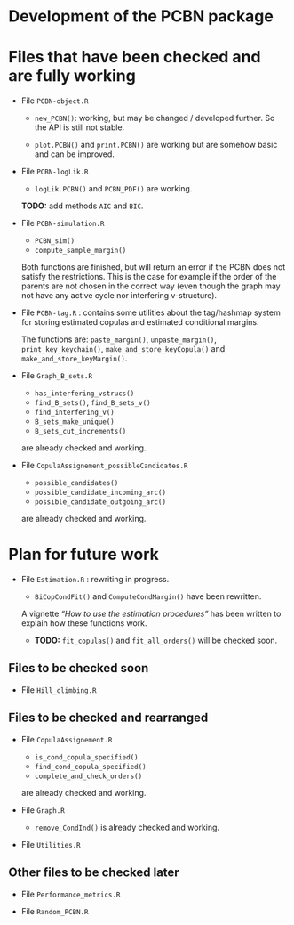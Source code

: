 Development of the PCBN package
================

# Files that have been checked and are fully working

- File `PCBN-object.R`

  - `new_PCBN()`: working, but may be changed / developed further. So
    the API is still not stable.

  - `plot.PCBN()` and `print.PCBN()` are working but are somehow basic
    and can be improved.

- File `PCBN-logLik.R`

  - `logLik.PCBN()` and `PCBN_PDF()` are working.

  **TODO:** add methods `AIC` and `BIC`.

- File `PCBN-simulation.R`

  - `PCBN_sim()`
  - `compute_sample_margin()`

  Both functions are finished, but will return an error if the PCBN does
  not satisfy the restrictions. This is the case for example if the
  order of the parents are not chosen in the correct way (even though
  the graph may not have any active cycle nor interfering v-structure).

- File `PCBN-tag.R` : contains some utilities about the tag/hashmap
  system for storing estimated copulas and estimated conditional
  margins.

  The functions are: `paste_margin()`, `unpaste_margin()`,
  `print_key_keychain()`, `make_and_store_keyCopula()` and
  `make_and_store_keyMargin()`.

- File `Graph_B_sets.R`

  - `has_interfering_vstrucs()`
  - `find_B_sets()`, `find_B_sets_v()`
  - `find_interfering_v()`
  - `B_sets_make_unique()`
  - `B_sets_cut_increments()`

  are already checked and working.

- File `CopulaAssignement_possibleCandidates.R`

  - `possible_candidates()`
  - `possible_candidate_incoming_arc()`
  - `possible_candidate_outgoing_arc()`

  are already checked and working.

# Plan for future work

- File `Estimation.R` : rewriting in progress.

  - `BiCopCondFit()` and `ComputeCondMargin()` have been rewritten.

  A vignette *“How to use the estimation procedures”* has been written
  to explain how these functions work.

  - **TODO:** `fit_copulas()` and `fit_all_orders()` will be checked
    soon.

## Files to be checked soon

- File `Hill_climbing.R`

## Files to be checked and rearranged

- File `CopulaAssignement.R`

  - `is_cond_copula_specified()`
  - `find_cond_copula_specified()`
  - `complete_and_check_orders()`

  are already checked and working.

- File `Graph.R`

  - `remove_CondInd()` is already checked and working.

- File `Utilities.R`

## Other files to be checked later

- File `Performance_metrics.R`

- File `Random_PCBN.R`
